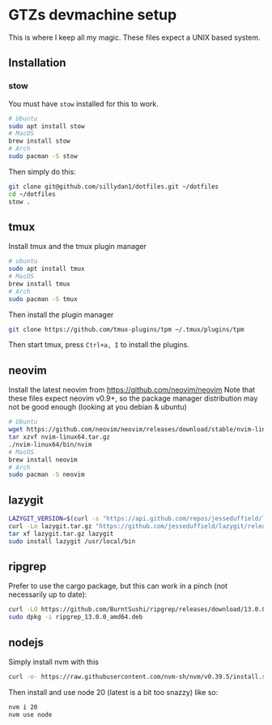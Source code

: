 # GTZs devmachine setup
This is where I keep all my magic. These files expect a UNIX based system.

## Installation

### stow
You must have `stow` installed for this to work.
```sh
# Ubuntu
sudo apt install stow
# MacOS
brew install stow
# Arch
sudo pacman -S stow
```

Then simply do this:
```sh
git clone git@github.com/sillydan1/dotfiles.git ~/dotfiles
cd ~/dotfiles
stow .
```

## tmux
Install tmux and the tmux plugin manager
```sh
# ubuntu
sudo apt install tmux
# MacOS
brew install tmux
# Arch
sudo pacman -S tmux
```
Then install the plugin manager
```sh
git clone https://github.com/tmux-plugins/tpm ~/.tmux/plugins/tpm
```
Then start tmux, press `Ctrl+a, I` to install the plugins.

## neovim
Install the latest neovim from https://github.com/neovim/neovim
Note that these files expect neovim v0.9+, so the package manager distribution may not be good enough (looking at you debian & ubuntu)
```sh
# Ubuntu
wget https://github.com/neovim/neovim/releases/download/stable/nvim-linux64.tar.gz
tar xzvf nvim-linux64.tar.gz
./nvim-linux64/bin/nvim
# MacOS
brew install neovim
# Arch
sudo pacman -S neovim
```

## lazygit
```sh
LAZYGIT_VERSION=$(curl -s "https://api.github.com/repos/jesseduffield/lazygit/releases/latest" | grep -Po '"tag_name": "v\K[^"]*')
curl -Lo lazygit.tar.gz "https://github.com/jesseduffield/lazygit/releases/latest/download/lazygit_${LAZYGIT_VERSION}_Linux_x86_64.tar.gz"
tar xf lazygit.tar.gz lazygit
sudo install lazygit /usr/local/bin
```

## ripgrep
Prefer to use the cargo package, but this can work in a pinch (not necessarily up to date):
```sh
curl -LO https://github.com/BurntSushi/ripgrep/releases/download/13.0.0/ripgrep_13.0.0_amd64.deb
sudo dpkg -i ripgrep_13.0.0_amd64.deb
```

## nodejs
Simply install nvm with this
```sh
curl -o- https://raw.githubusercontent.com/nvm-sh/nvm/v0.39.5/install.sh | bash
```

Then install and use node 20 (latest is a bit too snazzy) like so:
```sh
nvm i 20
nvm use node
```
